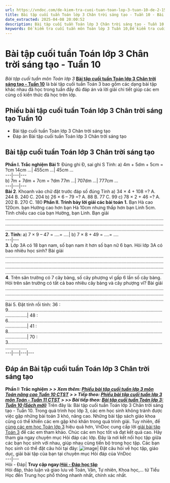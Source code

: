 ```yaml
---
url: https://vndoc.com/de-kiem-tra-cuoi-tuan-toan-lop-3-tuan-10-de-2-151989
title: Bài tập cuối tuần Toán lớp 3 Chân trời sáng tạo - Tuần 10 - Bài tập cuối tuần môn Toán lớp 3 - VnDoc.com
date_extracted: 2025-04-08 20:00:52
description: Bài tập cuối tuần Toán lớp 3 Chân trời sáng tạo - Tuần 10 bao gồm lời giải chi tiết cho từng bài tập giúp các em học sinh ôn tập, nâng cao kỹ năng giải Toán lớp 3 của mình, nhằm giúp các em học sinh được rèn luyện tốt và phát huy tính tích cực chủ động trong học tập môn Toán 3.
keywords: Đề kiểm tra cuối tuần môn Toán lớp 3 Tuần 10,Đề kiểm tra cuối tuần môn Toán lớp 3,Bài tập cuối tuần môn Toán lớp 3,giải Toán lớp 3,giải bài tập toán 3,toán lớp 3,bài tập toán lớp 3,giúp tôi giải toán lớp 3,Bài tập cuối tuần lớp 3,Toán lớp 3 tuần 10,giải bài tập toán lớp 3,bài tập cuối tuần lớp 3 tuần 10,Bài tập cuối tuần Toán lớp 3 Chân trời sáng tạo,Bài tập cuối tuần Toán lớp 3 Chân trời sáng tạo tuần 10
---
```


# Bài tập cuối tuần Toán lớp 3 Chân trời sáng tạo - Tuần 10
 _Bài tập cuối tuần môn Toán lớp 3_
**[Bài tập cuối tuần Toán lớp 3 Chân trời sáng tạo - Tuần 10](<https://vndoc.com/de-kiem-tra-cuoi-tuan-toan-lop-3-tuan-10-de-2-151989>)** là bài tập cuối tuần Toán 3 bao gồm các dạng bài tập khác nhau đã học trong tuần đầy đủ đáp án và lời giải chi tiết giúp các em củng cố kiến thức đã học trên lớp.
## Phiếu bài tập cuối tuần Toán lớp 3 Chân trời sáng tạo Tuần 10
  * Bài tập cuối tuần Toán lớp 3 Chân trời sáng tạo
  * Đáp án Bài tập cuối tuần Toán lớp 3 Chân trời sáng tạo

## Bài tập cuối tuần Toán lớp 3 Chân trời sáng tạo
**Phần I. Trắc nghiệm**
**Bài 1:** Đúng ghi Đ, sai ghi S
Tính:
a\) 4m + 5dm + 5cm = ?cm
14cm …| 455cm …| 45cm …  
---|---|---  
b\) 7m + 7dm + 7cm = ?dm
77m …| 707dm …| 777cm …  
---|---|---  
**Bài 2**. Khoanh vào chữ đặt trước đáp số đúng
Tính
a\) 34 × 4 + 108 =?
A. 244
B. 240
C. 204
b\) 26 × 6 – 79 =?
A. 88
B. 77
C. 99
c\) 78 × 2 + 46 =?
A. 202
B. 270
C. 180
**Phần II. Trình bày lời giải các bài toán**
**1.** Bạn Hà cao 120cm. bạn Hường cao hơn bạn Hà 10cm nhưng thấp hơn bạn Linh 5cm. Tính chiều cao của bạn Hường, bạn Linh.
Bạn giải
………………………………………………………………………..…………………………………..
………………………………………………………………………………………………..…………..
………………………………………………………………………………………………..…………..
**2\. Tính:**
a\) 7 × 9 – 47 = ….= ….| b\) 7 × 8 + 49 = ….= ….  
---|---  
**3**. Lớp 3A có 18 bạn nam, số bạn nam ít hơn số bạn nữ 6 bạn. Hỏi lớp 3A có bao nhiêu học sinh?
Bài giải
………………………………………………………………………..…………………………………..
…………………………………………………………………………..………………………………..
……………………………………………………………………………..……………………………..
…………………………………………………………………………..………………………………..
**4**. Trên sân trường có 7 cây bàng, số cây phượng vĩ gấp 6 lần số cây bàng. Hỏi trên sân trường có tất cả bao nhiêu cây bàng và cây phượng vĩ?
Bài giải
………………………………………………………………………..…………………………………..
………………………………………………………………………..…………………………………..
…………………………………………………………………………..………………………………..
Bài 5. Đặt tính rồi tính:
36 : 9…………………..…………………..…………………..…………………..…………………..…………………..| 48 : 6…………………..…………………..…………………..…………………..…………………..…………………..| 41 : 8…………………..…………………..…………………..…………………..…………………..…………………..| 70 : 3…………………..…………………..…………………..…………………..…………………..…………………..  
---|---|---|---  
## Đáp án Bài tập cuối tuần Toán lớp 3 Chân trời sáng tạo
**Phần I: Trắc nghiệm**
 _**> > Xem thêm: [Phiếu bài tập cuối tuần lớp 3 môn Toán nâng cao Tuần 10 CTST](<https://vndoc.com/phieu-bai-tap-cuoi-tuan-toan-3-tuan-10-187695>)**_
 _**> > Tiếp theo: [Phiếu bài tập cuối tuần lớp 3 môn Toán - Tuần 11 CTST](<https://vndoc.com/phieu-bai-tap-cuoi-tuan-lop-3-tuan-11-154529>)**_
 _**> >> Bài tiếp theo: [Bài tập cuối tuần Toán lớp 3: Tuần 10 \(Sách mới\)](<https://vndoc.com/de-kiem-tra-cuoi-tuan-toan-lop-3-tuan-10-de-1-151987>)**_
Trên đây là: Bài tập cuối tuần Toán lớp 3 Chân trời sáng tạo - Tuần 10. Trong quá trình học lớp 3, các em học sinh không tránh được việc gặp những bài toán 3 khó, nâng cao. Những bài tập sách giáo khoa cũng có thể khiến các em gặp khó khăn trong quá trình giải. Tuy nhiên, để [cùng các em học Toán lớp 3](<https://vndoc.com/giai-cung-em-hoc-toan-lop3>) hiệu quả hơn, VnDoc cung cấp lời [giải bài tập Toán 3](<https://vndoc.com/giai-bai-tap-lop3>) để các em tham khảo. Chúc các em học tốt và đạt kết quả cao.
Hãy tham gia ngay chuyên mục Hỏi đáp các lớp. Đây là nơi kết nối học tập giữa các bạn học sinh với nhau, giúp nhau cùng tiến bộ trong học tập. Các bạn học sinh có thể đặt câu hỏi tại đây:
![image](https://i.vdoc.vn/data/image/2021/10/01/asking.svg)| Đặt câu hỏi về học tập, giáo dục, giải bài tập của bạn tại chuyên mục Hỏi đáp của VnDoc  
---|---  
Hỏi - Đáp| **Truy cập ngay:[Hỏi - Đáp học tập](<https://vndoc.com/hoi-dap>)**  
Hỏi đáp, thảo luận và giao lưu về Toán, Văn, Tự nhiên, Khoa học,... từ Tiểu Học đến Trung học phổ thông nhanh nhất, chính xác nhất.
